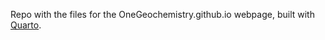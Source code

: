Repo with the files for the OneGeochemistry.github.io webpage, built with [Quarto](https://quarto.org/docs/websites/).
